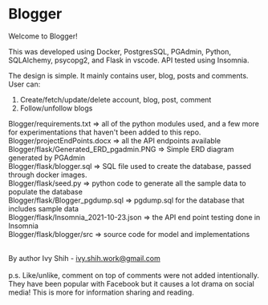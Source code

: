 Blogger
=======


Welcome to Blogger!

This was developed using Docker, PostgresSQL, PGAdmin, Python, SQLAlchemy, psycopg2, and Flask in vscode. API tested using Insomnia.

The design is simple.  It mainly contains user, blog, posts and comments.  
User can:
1. Create/fetch/update/delete account, blog, post, comment
2. Follow/unfollow blogs

Blogger/requirements.txt =>  all of the python modules used, and a few more for experimentations that haven't been added to this repo. <br>
Blogger/projectEndPoints.docx => all the API endpoints available<br>
Blogger/flask/Generated_ERD_pgadmin.PNG =>  Simple ERD diagram generated by PGAdmin<br>
Blogger/flask/blogger.sql => SQL file used to create the database, passed through docker images.  <br>
Blogger/flask/seed.py => python code to generate all the sample data to populate the database<br>
Blogger/flask/Blogger_pgdump.sql => pgdump.sql for the database that includes sample data<br>
Blogger/flask/Insomnia_2021-10-23.json => the API end point testing done in Insomnia<br>
Blogger/flask/blogger/src => source code for model and implementations<br>
<br>


By author Ivy Shih - ivy.shih.work@gmail.com
<br><br>
p.s. Like/unlike, comment on top of comments were not added intentionally.  They have been popular with Facebook but it causes a lot drama on social media!
This is more for information sharing and reading. 
